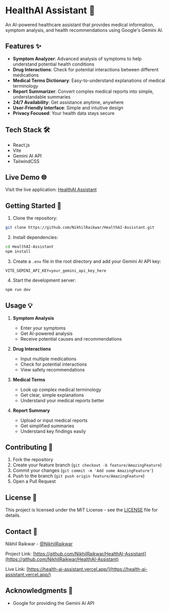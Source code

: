# HealthAI Assistant 🏥

An AI-powered healthcare assistant that provides medical information, symptom analysis, and health recommendations using Google's Gemini AI.

## Features ✨

- **Symptom Analyzer**: Advanced analysis of symptoms to help understand potential health conditions
- **Drug Interactions**: Check for potential interactions between different medications
- **Medical Terms Dictionary**: Easy-to-understand explanations of medical terminology
- **Report Summarizer**: Convert complex medical reports into simple, understandable summaries
- **24/7 Availability**: Get assistance anytime, anywhere
- **User-Friendly Interface**: Simple and intuitive design
- **Privacy Focused**: Your health data stays secure

## Tech Stack 🛠️

- React.js
- Vite
- Gemini AI API
- TailwindCSS

## Live Demo 🌐

Visit the live application: [HealthAI Assistant](https://health-ai-assistant.vercel.app/)

## Getting Started 🚀

1. Clone the repository:
```bash
git clone https://github.com/NikhilRaikwar/HealthAI-Assistant.git
```

2. Install dependencies:
```bash
cd HealthAI-Assistant
npm install
```

3. Create a `.env` file in the root directory and add your Gemini AI API key:
```env
VITE_GEMINI_API_KEY=your_gemini_api_key_here
```

4. Start the development server:
```bash
npm run dev
```

## Usage 💡

1. **Symptom Analysis**
   - Enter your symptoms
   - Get AI-powered analysis
   - Receive potential causes and recommendations

2. **Drug Interactions**
   - Input multiple medications
   - Check for potential interactions
   - View safety recommendations

3. **Medical Terms**
   - Look up complex medical terminology
   - Get clear, simple explanations
   - Understand your medical reports better

4. **Report Summary**
   - Upload or input medical reports
   - Get simplified summaries
   - Understand key findings easily


## Contributing 🤝

1. Fork the repository
2. Create your feature branch (`git checkout -b feature/AmazingFeature`)
3. Commit your changes (`git commit -m 'Add some AmazingFeature'`)
4. Push to the branch (`git push origin feature/AmazingFeature`)
5. Open a Pull Request

## License 📝

This project is licensed under the MIT License - see the [LICENSE](LICENSE) file for details.

## Contact 📧

Nikhil Raikwar - [@NikhilRaikwar](https://github.com/NikhilRaikwar)

Project Link: [https://github.com/NikhilRaikwar/HealthAI-Assistant](https://github.com/NikhilRaikwar/HealthAI-Assistant)

Live Link: [https://health-ai-assistant.vercel.app/](https://health-ai-assistant.vercel.app/)

## Acknowledgments 🙏

- Google for providing the Gemini AI API
